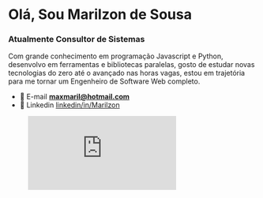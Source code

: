 <h1>Olá, Sou Marilzon de Sousa</h1>
<h3>Atualmente Consultor de Sistemas</h3>
<p>Com grande conhecimento em programação Javascript e Python, desenvolvo em ferramentas e bibliotecas paralelas, gosto de estudar novas tecnologias do zero até o avançado nas horas vagas, estou em trajetória para me tornar um Engenheiro de Software Web completo.</p>

- 💬 E-mail **maxmaril@hotmail.com**
- 📄 Linkedin [linkedin/in/Marilzon](https://www.linkedin.com/in/marilzon/)

<figure><embed src="https://wakatime.com/share/@marilzon/dd619962-0ca4-4189-b8a5-957dc18b12ec.svg"></embed></figure>
